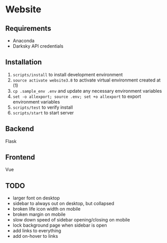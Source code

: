 # Website

## Requirements

- Anaconda
- Darksky API credentials

## Installation

1. `scripts/install` to install development environment
1. `source activate website3.8` to activate virtual environment created at (1)
1. `cp .sample_env .env` and update any necessary environment variables
1. `set -o allexport; source .env; set +o allexport` to export environment variables
1. `scripts/test` to verify install
1. `scripts/start` to start server

## Backend

Flask

## Frontend

Vue

## TODO

- larger font on desktop
- sidebar to always out on desktop, but collapsed
- broken life icon width on mobile
- broken margin on mobile
- slow down speed of sidebar opening/closing on mobile
- lock background page when sidebar is open
- add links to everything
- add on-hover to links
